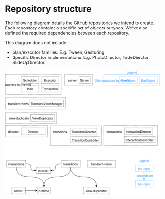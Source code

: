 # Repository structure

The following diagram details the GitHub repositories we intend to create. Each repository contains a specific set of objects or types. We've also defined the required dependencies between each repository.

This diagram does not include:

- plan/executor families. E.g. Tween, Gesturing.
- Specific Director implementations. E.g. PhotoDirector, FadeDirector, SlideUpDirector.

![](../_assets/RepoStructure.svg)
